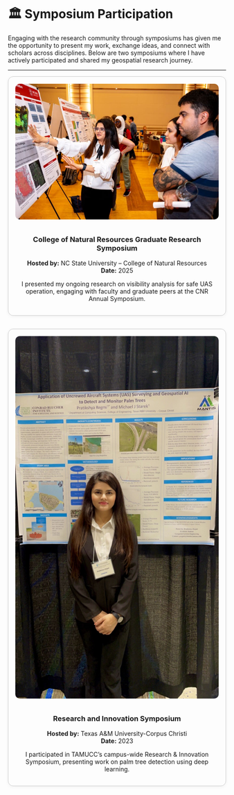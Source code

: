
# 🏛️ Symposium Participation

Engaging with the research community through symposiums has given me the opportunity to present my work, exchange ideas, and connect with scholars across disciplines. Below are two symposiums where I have actively participated and shared my geospatial research journey.

---

<div style="display: flex; flex-wrap: wrap; gap: 30px; justify-content: center;">

<!-- Symposium 1 -->
<div style="flex: 1 1 400px; max-width: 600px; border: 1px solid #ccc; border-radius: 12px; padding: 16px; box-shadow: 0 2px 8px rgba(0,0,0,0.05); text-align: center;">
  <img src="/assets/img/cnrsyposim1.jpg" alt="CNR Symposium" style="width: 100%; border-radius: 10px; margin-bottom: 10px;">
  <h3>College of Natural Resources Graduate Research Symposium</h3>
  <p><strong>Hosted by:</strong> NC State University – College of Natural Resources
     <br><strong>Date:</strong> 2025</p>
  <p>I presented my ongoing research on visibility analysis for safe UAS operation, engaging with faculty and graduate peers at the CNR Annual Symposium.</p>
</div>

<!-- Symposium 2 -->
<div style="flex: 1 1 400px; max-width: 600px; border: 1px solid #ccc; border-radius: 12px; padding: 16px; box-shadow: 0 2px 8px rgba(0,0,0,0.05); text-align: center;">
  <img src="/assets/img/tamuccsympo.jpg" alt="TAMUCC Research and Innovation" style="width: 100%; border-radius: 10px; margin-bottom: 10px;">
  <h3>Research and Innovation Symposium</h3>
  <p><strong>Hosted by:</strong> Texas A&M University-Corpus Christi  
     <br><strong>Date:</strong> 2023</p>
  <p>I participated in TAMUCC’s campus-wide Research & Innovation Symposium, presenting work on palm tree detection using deep learning.</p>
</div>

</div>
